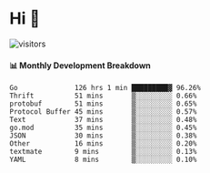 # Hi 👋
 
![visitors](https://visitor-badge.glitch.me/badge?page_id=sorcererxw.sorcererx)

#### 📊 Monthly Development Breakdown

<!--START_SECTION:waka-->
```text
Go              126 hrs 1 min █████████▓ 96.26%
Thrift          51 mins       ▒░░░░░░░░░ 0.66%
protobuf        51 mins       ▒░░░░░░░░░ 0.65%
Protocol Buffer 45 mins       ▒░░░░░░░░░ 0.57%
Text            37 mins       ▒░░░░░░░░░ 0.48%
go.mod          35 mins       ▒░░░░░░░░░ 0.45%
JSON            30 mins       ▒░░░░░░░░░ 0.38%
Other           16 mins       ▒░░░░░░░░░ 0.20%
textmate        9 mins        ▒░░░░░░░░░ 0.13%
YAML            8 mins        ▒░░░░░░░░░ 0.10%
```
<!--END_SECTION:waka-->
